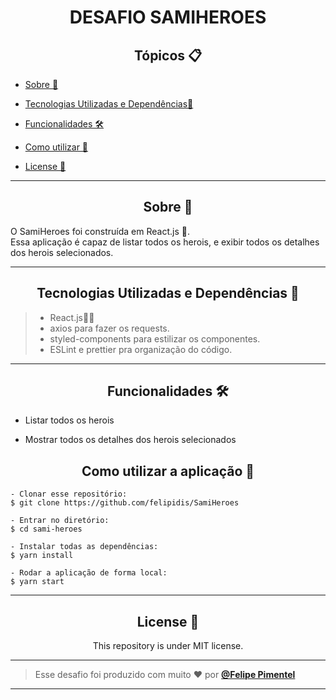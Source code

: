 <h1 align="center">DESAFIO SAMIHEROES</h1>

   <h2 align="center">Tópicos 📋</h2>

   <p>

- [Sobre 📖](#about-)
- [Tecnologias Utilizadas e Dependências📱](#preview-)
- [Funcionalidades 🛠️](#funcionalidades-%EF%B8%8F)
- [Como utilizar 🤔](#how-to-use-)
- [License 📝](#license-)

   </p>

---

<h2 align="center">Sobre 📖</h2>

<p>
   O SamiHeroes foi construída em React.js 💙.<br>
   Essa aplicação é capaz de listar todos os herois, e exibir todos os detalhes dos herois selecionados.
</p>

---

<h2 align="center">Tecnologias Utilizadas e Dependências 📱</h2>

> - React.js🧐📂
> - axios para fazer os requests.
> - styled-components para estilizar os componentes.
> - ESLint e prettier pra organização do código.

---

<h2 align="center">Funcionalidades 🛠️</h2>

   <p>

- Listar todos os herois

- Mostrar todos os detalhes dos herois selecionados

</p>

<h2 align="center">Como utilizar a aplicação 🤔</h2>

```
- Clonar esse repositório:
$ git clone https://github.com/felipidis/SamiHeroes

- Entrar no diretório:
$ cd sami-heroes

- Instalar todas as dependências:
$ yarn install

- Rodar a aplicação de forma local:
$ yarn start
```

---

<h2 align="center">License 📝</h2>

<p align="center">
   This repository is under MIT license.
</p>

---

> Esse desafio foi produzido com muito ❤️ por **[@Felipe Pimentel](https://www.linkedin.com/in/felipidis/)**

---

